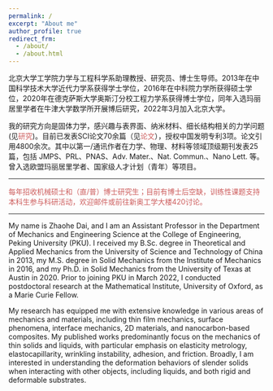 ```yaml
---
permalink: /
excerpt: "About me"
author_profile: true
redirect_frm: 
  - /about/
  - /about.html
---
```

<!-- Google tag (gtag.js) -->
<script async src="https://www.googletagmanager.com/gtag/js?id=G-K251SYLJ6Y"></script>
<script>
  window.dataLayer = window.dataLayer || [];
  function gtag(){dataLayer.push(arguments);}
  gtag('js', new Date());

  gtag('config', 'G-K251SYLJ6Y');
</script>
<meta name="viewport" content="width=device-width, initial-scale=1">
<link rel="stylesheet" href="https://cdnjs.cloudflare.com/ajax/libs/font-awesome/4.7.0/css/font-awesome.min.css">
北京大学工学院力学与工程科学系助理教授、研究员、博士生导师。2013年在中国科学技术大学近代力学系获得学士学位，2016年在中科院力学所获得硕士学位，2020年在德克萨斯大学奥斯汀分校工程力学系获得博士学位，同年入选玛丽居里学者在牛津大学数学所开展博后研究，2022年3月加入北京大学。

我的研究方向是固体力学，感兴趣与表界面、纳米材料、细长结构相关的力学问题(见<a href="https://zhaohedai.github.io/research/" style="text-decoration:none;color:indianred;">研究</a>)。目前已发表SCI论文70余篇（见<a href="https://zhaohedai.github.io/publications/" style="text-decoration:none;color:indianred;">论文</a>），授权中国发明专利3项。论文引用4800余次。其中以第一/通讯作者在力学、物理、材料等领域顶级期刊发表25篇，包括 JMPS、PRL、PNAS、Adv. Mater.、Nat. Commun.、Nano Lett. 等。曾入选欧盟玛丽居里学者、国家级人才计划（青年）等项目。

<hr>

<p style="color:indianred;">每年招收机械硕士和（直/普）博士研究生；目前有博士后空缺，训练性课题支持本科生参与科研活动，欢迎<a href="mailto:daizh@pku.edu.cn" style="text-decoration:none;color:indianred;"><i class="fas fa-fw fa-envelope" style="color:indianred"></i>邮件</a>或前往<a href="https://map.baidu.com/poi/%E5%8C%97%E4%BA%AC%E5%A4%A7%E5%AD%A6%E5%B7%A5%E5%AD%A6%E9%99%A2-%E8%A5%BF%E9%97%A8/@12949105.3,4838235.03,19z?uid=4001ffab9513ef5ed23ce386&ugc_type=3&ugc_ver=1&device_ratio=1&compat=1&pcevaname=pc4.1&querytype=detailConInfo&da_src=shareurl" style="text-decoration:none;color:indianred;"><i class="fa fa-fw fa-map-marker" style="color:indianred"></i>新奥工学大楼420</a>讨论。</p>

<hr>
My name is Zhaohe Dai, and I am an Assistant Professor in the Department of Mechanics and Engineering Science at the College of Engineering, Peking University (PKU). I received my B.Sc. degree in Theoretical and Applied Mechanics from the University of Science and Technology of China in 2013, my M.S. degree in Solid Mechanics from the Institute of Mechanics in 2016, and my Ph.D. in Solid Mechanics from the University of Texas at Austin in 2020. Prior to joining PKU in March 2022, I conducted postdoctoral research at the Mathematical Institute, University of Oxford, as a Marie Curie Fellow.

My research has equipped me with extensive knowledge in various areas of mechanics and materials, including thin film mechanics, surface phenomena, interface mechanics, 2D materials, and nanocarbon-based composites. My published works predominantly focus on the mechanics of thin solids and liquids, with particular emphasis on elasticity metrology, elastocapillarity, wrinkling instability, adhesion, and friction. Broadly, I am interested in understanding the deformation behaviors of slender solids when interacting with other objects, including liquids, and both rigid and deformable substrates.
